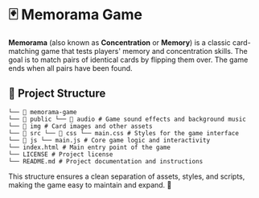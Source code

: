 # 🃏 Memorama Game

**Memorama** (also known as **Concentration** or **Memory**) is a classic card-matching game that tests players' memory and concentration skills. The goal is to match pairs of identical cards by flipping them over. The game ends when all pairs have been found.

## 📂 Project Structure

```
└── 📁 memorama-game
└── 📁 public └── 📁 audio # Game sound effects and background music
└── 📁 img # Card images and other assets
└── 📁 src └── 📁 css └── main.css # Styles for the game interface
└── 📁 js └── main.js # Core game logic and interactivity
└── index.html # Main entry point of the game
└── LICENSE # Project license
└── README.md # Project documentation and instructions

```

This structure ensures a clean separation of assets, styles, and scripts, making the game easy to maintain and expand. 🚀

